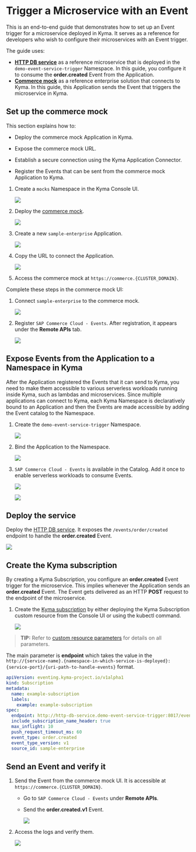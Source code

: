 # Trigger a Microservice with an Event

This is an end-to-end guide that demonstrates how to set up an Event trigger for a microservice deployed in Kyma. It serves as a reference for developers who wish to configure their microservices with an Event trigger.

The guide uses:

* [**HTTP DB service**](https://github.com/kyma-project/examples/tree/master/http-db-service) as a reference microservice that is deployed in the `demo-event-service-trigger` Namespace. In this guide, you configure it to consume the **order.created** Event from the Application.
* [**Commerce mock**](https://github.com/SAP/xf-application-mocks/tree/master/commerce-mock) as a reference enterprise solution that connects to Kyma. In this guide, this Application sends the Event that triggers the microservice in Kyma.

## Set up the commerce mock

This section explains how to:

* Deploy the commerce mock Application in Kyma.

* Expose the commerce mock URL.

* Establish a secure connection using the Kyma Application Connector.

* Register the Events that can be sent from the commerce mock Application to Kyma.


1. Create a `mocks` Namespace in the Kyma Console UI.

    ![](./assets/create-ns.png)

1. Deploy the [commerce mock](https://raw.githubusercontent.com/SAP/xf-application-mocks/master/commerce-mock/deployment/xf.yaml).

    ![](./assets/deplo-commerc-mock.png)

1. Create a new `sample-enterprise` Application.

    ![](./assets/create-application.png)

1. Copy the URL to connect the Application.

    ![](./assets/connect-application.png)

1. Access the commerce mock at `https://commerce.{CLUSTER_DOMAIN}`.

Complete these steps in the commerce mock UI:

1. Connect `sample-enterprise` to the commerce mock.

    ![](./assets/connect-mock-app.png)
    
1. Register `SAP Commerce Cloud - Events`. After registration, it appears under the **Remote APIs** tab.

    ![](./assets/register-events.png)

## Expose Events from the Application to a Namespace in Kyma

After the Application registered the Events that it can send to Kyma, you need to make them accessible to various serverless workloads running inside Kyma, such as lambdas and microservices. Since multiple applications can connect to Kyma, each Kyma Namespace is declaratively bound to an Application and then the Events are made accessible by adding the Event catalog to the Namespace.

1. Create the `demo-event-service-trigger` Namespace.

    ![](./assets/create-ns-demo.png)

1. Bind the Application to the Namespace.

    ![](./assets/bind-app-ns.png)

1. `SAP Commerce Cloud - Events` is available in the Catalog. Add it once to enable serverless workloads to consume Events.

    ![](./assets/events-in-service-catalog.png)
    
    ![](./assets/add-once.png)

## Deploy the service

Deploy the [HTTP DB service](https://raw.githubusercontent.com/kyma-project/examples/master/http-db-service/deployment/deployment.yaml). It exposes the `/events/order/created` endpoint to handle the **order.created** Event.

   ![](./assets/deploy-http-db-service.png)
    
## Create the Kyma subscription

By creating a Kyma Subscription, you configure an **order.created** Event trigger for the microservice. This implies whenever the Application sends an **order.created** Event. The Event gets delivered as an HTTP **POST** request to the endpoint of the microservice.

1. Create the [Kyma subscription](./assets/event-trigger-subscription.yaml) by either deploying the Kyma Subscription custom resource from the Console UI or using the kubectl command.

    ![](./assets/deploy-subscription.png)
	
> **TIP:** Refer to [custom resource parameters](https://github.com/kyma-project/kyma/blob/master/docs/event-bus/06-01-subscription.md#custom-resource-parameters) for details on all parameters. 

The main parameter is **endpoint** which takes the value in the `http://{service-name}.{namespace-in-which-service-is-deployed}:{service-port}/{uri-path-to-handle-events}` format.

```yaml
apiVersion: eventing.kyma-project.io/v1alpha1
kind: Subscription
metadata:
  name: example-subscription
  labels:
    example: example-subscription
spec:
  endpoint: http://http-db-service.demo-event-service-trigger:8017/events/order/created
  include_subscription_name_header: true
  max_inflight: 10
  push_request_timeout_ms: 60
  event_type: order.created
  event_type_version: v1
  source_id: sample-enterprise
```

## Send an Event and verify it

1. Send the Event from the commerce mock UI. It is accessible at `https://commerce.{CLUSTER_DOMAIN}`.

    * Go to `SAP Commerce Cloud - Events` under **Remote APIs**. 
    * Send the **order.created.v1** Event.
    
        ![](./assets/send-event.png) 

2. Access the logs and verify them.

    ![](./assets/verify-logs.png)
